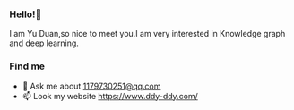### Hello!🤚 

I am Yu Duan,so nice to meet you.I am very interested in Knowledge graph and deep learning.

### Find me

- 💬 Ask me about 1179730251@qq.com
- 📫 Look my website https://www.ddy-ddy.com/

<!--
**ddy-ddy/ddy-ddy** is a ✨ _special_ ✨ repository because its `README.md` (this file) appears on your GitHub profile.

Here are some ideas to get you started:

- 🔭 I’m currently working on ...
- 🌱 I’m currently learning ...
- 👯 I’m looking to collaborate on ...
- 🤔 I’m looking for help with ...
- 💬 Ask me about ...
- 📫 How to reach me: ...
- 😄 Pronouns: ...
- ⚡ Fun fact: ...
-->
